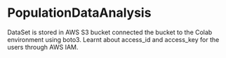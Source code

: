 # PopulationDataAnalysis
DataSet is stored in AWS S3 bucket connected the bucket to the Colab environment using boto3.
Learnt about access_id and access_key for the users through AWS IAM.
